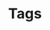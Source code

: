 ---
layout: "tags"
title: "Tags"
description: "Hey, this is Tags."
header-img: "http://image.wangxiaohuan.com/blog/image/tag.png"
---